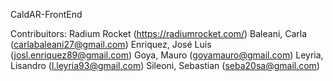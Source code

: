 CaldAR-FrontEnd

Contribuitors: Radium Rocket (https://radiumrocket.com/) Baleani, Carla (carlabaleani27@gmail.com) Enriquez, José Luis (josl.enriquez89@gmail.com) Goya, Mauro (goyamauro@gmail.com) Leyria, Lisandro (l.leyria93@gmail.com) Sileoni, Sebastian (seba20sa@gmail.com)